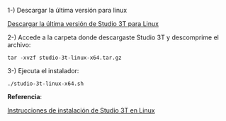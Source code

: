 1-) Descargar la última versión para linux

[Descargar la última versión de Studio 3T para Linux](https://studio3t.com/download/)

2-) Accede a la carpeta donde descargaste Studio 3T y descomprime el archivo:

	tar -xvzf studio-3t-linux-x64.tar.gz

3-) Ejecuta el instalador:

    ./studio-3t-linux-x64.sh

**Referencia**:

[Instrucciones de instalación de Studio 3T en Linux](https://studio3t.com/knowledge-base/articles/how-to-install-studio-3t-on-linux/)